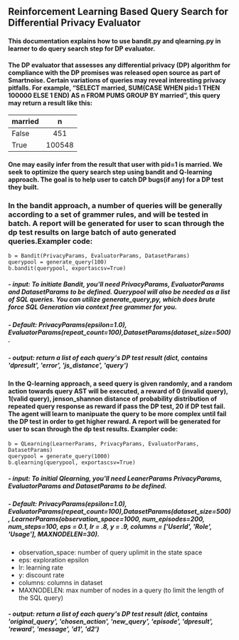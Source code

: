## Reinforcement Learning Based Query Search for Differential Privacy Evaluator
#### This documentation explains how to use bandit.py and qlearning.py in learner to do query search step for DP evaluator.
#### The DP evaluator that assesses any differential privacy (DP) algorithm for compliance with the DP promises was released open source as part of Smartnoise. Certain variations of queries may reveal interesting privacy pitfalls. For example, “SELECT married, SUM(CASE WHEN pid=1 THEN 100000 ELSE 1 END) AS n FROM PUMS GROUP BY married”, this query may return a result like this:
| married        | n            |
| :------------- | :----------: | 
|  False         | 451  |
| True           | 100548 |

#### One may easily infer from the result that user with pid=1 is married. We seek to optimize the query search step using bandit and Q-learning approach. The goal is to help user to catch DP bugs(if any) for a DP test they built. 
### In the bandit approach, a number of queries will be generally according to a set of grammer rules, and will be tested in batch. A report will be generated for user to scan through the dp test results on large batch of auto generated queries.Exampler code:
    b = Bandit(PrivacyParams, EvaluatorParams, DatasetParams)
    querypool = generate_query(100)
    b.bandit(querypool, exportascsv=True)
##### - input: To initiate Bandit, you'll need PrivacyParams, EvaluatorParams and DatasetParams to be defined. Querypool will also be needed as a list of SQL queries. You can utilize generate_query,py, which does brute force SQL Generation via context free grammer for you.
##### - Default: PrivacyParams(epsilon=1.0), EvaluatorParams(repeat_count=100),DatasetParams(dataset_size=500). 
##### - output: return a list of each query's DP test result (dict, contains 'dpresult', 'error', 'js_distance', 'query')

#### In the Q-learning approach, a seed query is given randomly, and a random action towards query AST will be executed, a reward of 0 (invalid query), 1(valid query), jenson_shannon distance of probability distribution of repeated query response as reward if pass the DP test, 20 if DP test fail. The agent will learn to manipuate the query to be more complex until fail the DP test in order to get higher reward.  A report will be generated for user to scan through the dp test results. Exampler code:
    b = QLearning(LearnerParams, PrivacyParams, EvaluatorParams, DatasetParams)
    querypool = generate_query(1000)
    b.qlearning(querypool, exportascsv=True)
##### - input: To initial Qlearning, you'll need LeanerParams PrivacyParams, EvaluatorParams and DatasetParams to be defined.
##### - Default: PrivacyParams(epsilon=1.0), EvaluatorParams(repeat_count=100),DatasetParams(dataset_size=500), LearnerParams(observation_space=1000, num_episodes=200, num_steps=100, eps = 0.1, lr = .8, y = .9, columns = ['UserId', 'Role', 'Usage'], MAXNODELEN=30). 
- observation_space: number of query uplimit in the state space
- eps: exploration epsilon
- lr: learning rate
- y: discount rate
- columns: columns in dataset 
- MAXNODELEN: max number of nodes in a query (to limit the length of the SQL query)
##### - output: return a list of each query's DP test result (dict, contains 'original_query', 'chosen_action', 'new_query', 'episode', 'dpresult', 'reward', 'message', 'd1', 'd2')




